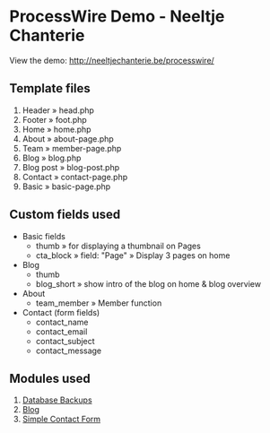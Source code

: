 # ProcessWire Demo - Neeltje Chanterie

View the demo: http://neeltjechanterie.be/processwire/


## Template files

1. Header » head.php
2. Footer » foot.php
3. Home » home.php
4. About » about-page.php
5. Team » member-page.php
6. Blog » blog.php
7. Blog post » blog-post.php
8. Contact » contact-page.php
9. Basic » basic-page.php


## Custom fields used

* Basic fields
  * thumb » for displaying a thumbnail on Pages
  * cta_block » field: "Page" » Display 3 pages on home
* Blog
  * thumb
  * blog_short » show intro of the blog on home & blog overview
* About
  * team_member » Member function
* Contact (form fields)
  * contact_name
  * contact_email
  * contact_subject
  * contact_message


## Modules used

1. [Database Backups](https://modules.processwire.com/modules/process-database-backups/)
2. [Blog](https://modules.processwire.com/modules/process-blog/)
4. [Simple Contact Form](https://github.com/justb3a/processwire-simplecontactform)
